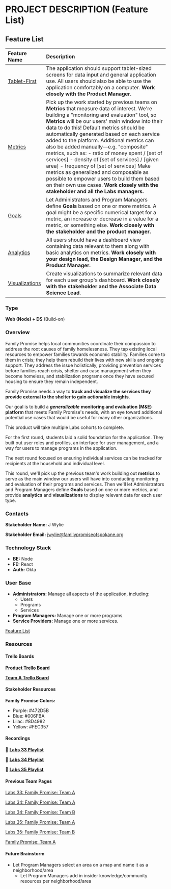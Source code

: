 # PROJECT DESCRIPTION \(Feature List\)

## Feature List

| Feature Name                                                                            | Description                                                                                                                                                                                                                                                                                                                                                                                                                                                                                                                                                                                                                                                                                                                  |
| :-------------------------------------------------------------------------------------- | :--------------------------------------------------------------------------------------------------------------------------------------------------------------------------------------------------------------------------------------------------------------------------------------------------------------------------------------------------------------------------------------------------------------------------------------------------------------------------------------------------------------------------------------------------------------------------------------------------------------------------------------------------------------------------------------------------------------------------- |
| [Tablet-First](https://www.notion.so/Tablet-First-3cdda8c13fa14f45887330f84d7b3078)     | The application should support tablet-sized screens for data input and general application use. All users should also be able to use the application comfortably on a computer. **Work closely with the Product Manager.**                                                                                                                                                                                                                                                                                                                                                                                                                                                                                                   |
| [Metrics](https://www.notion.so/Metrics-31831f815c4c496dbe531243c0379e44)               | Pick up the work started by previous teams on **Metrics** that measure data of interest. We're building a "monitoring and evaluation" tool, so **Metrics** will be our users' main window into their data to do this! Default metrics should be automatically generated based on each service added to the platform. Additional metrics can also be added manually—e.g. "composite" metrics, such as: - ratio of money spent / \[set of services\] - density of \[set of services\] / \[given area\] - frequency of \[set of services\] Make metrics as generalized and composable as possible to empower users to build them based on their own use cases. **Work closely with the stakeholder and all the Labs managers.** |
| [Goals](https://www.notion.so/Goals-54b5bceb60344faa99ef45eda48e8f8d)                   | Let Administrators and Program Managers define **Goals** based on one or more metrics. A goal might be a specific numerical target for a metric, an increase or decrease in a value for a metric, or something else. **Work closely with the stakeholder and the product manager.**                                                                                                                                                                                                                                                                                                                                                                                                                                          |
| [Analytics](https://www.notion.so/Analytics-74a611468b0b499989d87f42456dc707)           | All users should have a dashboard view containing data relevant to them along with basic analytics on metrics. **Work closely with your design lead, the Design Manager, and the Product Manager.**                                                                                                                                                                                                                                                                                                                                                                                                                                                                                                                          |
| [Visualizations](https://www.notion.so/Visualizations-1f8f6e3a033244fab61d47388f131e14) | Create visualizations to summarize relevant data for each user group's dashboard. **Work closely with the stakeholder and the Associate Data Science Lead**.                                                                                                                                                                                                                                                                                                                                                                                                                                                                                                                                                                 |

### Type

**Web \(Node\) + DS** \(Build-on\)

### Overview

Family Promise helps local communities coordinate their compassion to address the root causes of family homelessness. They tap existing local resources to empower families towards economic stability. Families come to them in crisis; they help them rebuild their lives with new skills and ongoing support. They address the issue holistically, providing prevention services before families reach crisis, shelter and case management when they become homeless, and stabilization programs once they have secured housing to ensure they remain independent.

Family Promise needs a way to **track and visualize the services they provide external to the shelter to gain actionable insights**.

Our goal is to build a _**generalizable**_ **monitoring and evaluation \(M&E\) platform** that meets Family Promise's needs, with an eye toward additional potential use cases that would be useful for many other organizations.

This product will take multiple Labs cohorts to complete.

For the first round, students laid a solid foundation for the application. They built out user roles and profiles, an interface for user management, and a way for users to manage programs in the application.

The next round focused on ensuring individual services can be tracked for recipients at the household and individual level.

This round, we'll pick up the previous team's work building out **metrics** to serve as the main window our users will have into conducting monitoring and evaluation of their programs and services. Then we'll let Administrators and Program Managers define **Goals** based on one or more metrics, and provide **analytics** and **visualizations** to display relevant data for each user type.

### Contacts

**Stakeholder Name:** J Wylie

**Stakeholder Email:** [jwylie@familypromiseofspokane.org](mailto:jwylie@familypromiseofspokane.org)

### Technology Stack

- **BE:** Node
- **FE:** React
- **Auth:** Okta

### User Base

- **Administrators:** Manage all aspects of the application, including:
  - Users
  - Programs
  - Services
- **Program Managers:** Manage one or more programs.
- **Service Providers:** Manage one or more services.

[Feature List](https://www.notion.so/649befae354f455abbd7b642f8f0a120)

### Resources

#### Trello Boards

[**Product Trello Board**](https://trello.com/invite/b/3tDU57dX/c3402ecb4c4a579a18794a51dbd33219/family-promise-service-tracker)

[**Team A Trello Board**](https://trello.com/invite/b/U8UUCBeb/1e2fa0c9b49a4f8b327874bebec596ff/family-promise-a)

#### Stakeholder Resources

**Family Promise Colors:**

- Purple: \#472D5B
- Blue: \#006FBA
- Lilac: \#8D4982
- Yellow: \#FEC357

#### Recordings

📼 [**Labs 33 Playlist**](https://www.youtube.com/playlist?list=PLWX9jswdDQ0WPE7UjrgmGx-nkI8ZuN0lg)

📼 [**Labs 34 Playlist**](https://youtube.com/playlist?list=PLWX9jswdDQ0VP4avK4t33TMpOz_AnBnw7)

📼 [**Labs 35 Playlist**](https://youtube.com/playlist?list=PLWX9jswdDQ0V0521r_6qoVRdkjc4NItEl)

#### Previous Team Pages

[Labs 33: Family Promise: Team A](https://www.notion.so/Labs-33-Family-Promise-Team-A-67cafe38210c4cb5b03ceee65cd72e88)

[Labs 34: Family Promise: Team A](https://www.notion.so/Labs-34-Family-Promise-Team-A-36825ea9492247fd85208f2955f185ac)

[Labs 34: Family Promise: Team B](https://www.notion.so/Labs-34-Family-Promise-Team-B-fadaa6d067a148aa9fd5f09e75244083)

[Labs 35: Family Promise: Team A](https://www.notion.so/Labs-35-Family-Promise-Team-A-66f3cd8444d04302a609d695dba1aa3e)

[Labs 35: Family Promise: Team B](https://www.notion.so/Labs-35-Family-Promise-Team-B-10be7365bdbf479f968b6b28a3b07f4d)

[Family Promise: Team A](https://www.notion.so/Family-Promise-Team-A-765f45407d6640f0853b2ac402acc3a5)

#### Future Brainstorm

- Let Program Managers select an area on a map and name it as a neighborhood/area
  - Let Program Managers add in insider knowledge/community resources per neighborhood/area
